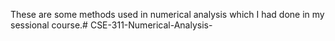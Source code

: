 These are some methods used in numerical analysis which I had done in my sessional course.# CSE-311-Numerical-Analysis-
